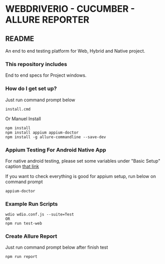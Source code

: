 # WEBDRIVERIO - CUCUMBER - ALLURE REPORTER #

## README ##

An end to end testing platform for Web, Hybrid and Native project.

### This repository includes  ###

End to end specs for Project windows.

### How do I get set up? ###

Just run command prompt below

    install.cmd
    
Or Manuel Install

    npm install
    npm install appium appium-doctor
    npm install -g allure-commandline --save-dev

### Appium Testing For Android Native App ###

For native android testing, please set some variables under "Basic Setup" caption [that link][1]

If you want to check everything is good for appium setup, run below on command prompt

    appium-doctor
    
### Example Run Scripts ###
    wdio wdio.conf.js --suite=Test
    OR
    npm run test-web

### Create Allure Report ###

Just run command prompt below after finish test

    npm run report

[1]: http://appium.io/docs/en/drivers/android-uiautomator2/index.html